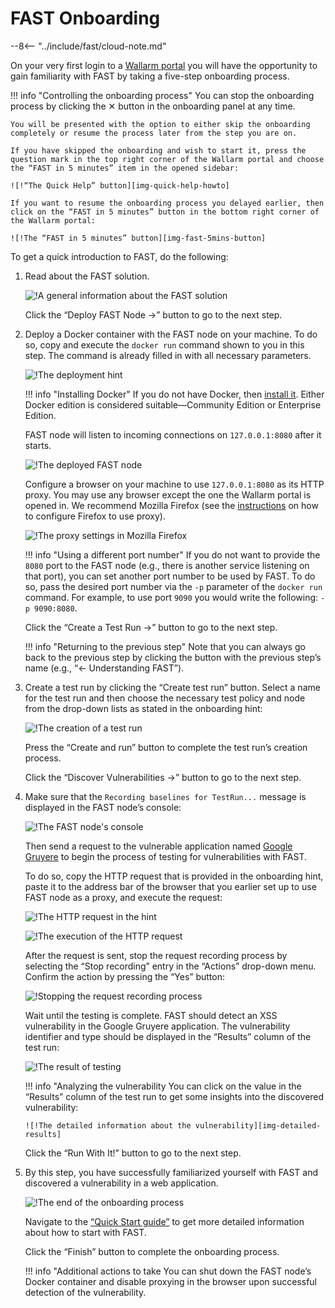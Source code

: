 [img-quick-help-howto]:     ../../images/fast/onboarding/common/1-quick-help.png
[img-fast-5mins-button]:    ../../images/fast/onboarding/common/2-fast-in-5mins.png
[img-intro]:                ../../images/fast/onboarding/common/3-intro.png
[img-deploy]:               ../../images/fast/onboarding/common/4-deploy.png
[img-cont-deployed]:        ../../images/fast/onboarding/common/5-cont-deployed.png
[img-ff-proxy-settings]:    ../../images/fast/onboarding/common/6-ff-proxy.png
[img-create-testrun]:       ../../images/fast/onboarding/common/7-create-testrun.png
[img-recording]:            ../../images/fast/onboarding/common/8-check-recording.png
[img-http-request]:         ../../images/fast/onboarding/common/9-request.png
[img-gruyere-app]:          ../../images/fast/onboarding/common/10-gruyere-app.png
[img-stop-recording]:       ../../images/fast/onboarding/common/11-stop-recording.png
[img-results]:              ../../images/fast/onboarding/common/12-detected-vuln.png
[img-detailed-results]:     ../../images/fast/onboarding/common/13-vuln-details.png
[img-finish]:               ../../images/fast/onboarding/common/14-finish.png

[link-wl-portal]:           https://us1.my.wallarm.com
[link-docker-install-docs]: https://docs.docker.com/install/overview/
[link-firefox-proxy]:       https://support.mozilla.org/en-US/kb/connection-settings-firefox
[link-gruyere-app]:         http://google-gruyere.appspot.com/
[link-qsg]:                 ../qsg/deployment-options.md

#   FAST Onboarding

--8<-- "../include/fast/cloud-note.md"

 On your very first login to a [Wallarm portal][link-wl-portal] you will have the opportunity to gain familiarity with FAST by taking a five-step onboarding process.

!!! info "Controlling the onboarding process"
    You can stop the onboarding process by clicking the ✕ button in the onboarding panel at any time.
    
    You will be presented with the option to either skip the onboarding completely or resume the process later from the step you are on.
    
    If you have skipped the onboarding and wish to start it, press the question mark in the top right corner of the Wallarm portal and choose the “FAST in 5 minutes” item in the opened sidebar:            
    
    ![!“The Quick Help” button][img-quick-help-howto]
    
    If you want to resume the onboarding process you delayed earlier, then click on the “FAST in 5 minutes” button in the bottom right corner of the Wallarm portal:
    
    ![!The “FAST in 5 minutes” button][img-fast-5mins-button]

To get a quick introduction to FAST, do the following:
1.  Read about the FAST solution.
    
    ![!A general information about the FAST solution][img-intro]
    
    Click the “Deploy FAST Node →” button to go to the next step.
    
2.  Deploy a Docker container with the FAST node on your machine. To do so, copy and execute the `docker run` command shown to you in this step. The command is already filled in with all necessary parameters.
    
    ![!The deployment hint][img-deploy]
    
    !!! info "Installing Docker"
        If you do not have Docker, then [install it][link-docker-install-docs]. Either Docker edition is considered suitable—Community Edition or Enterprise Edition.
    
    FAST node will listen to incoming connections on `127.0.0.1:8080` after it starts.
    
    ![!The deployed FAST node][img-cont-deployed]

    Configure a browser on your machine to use `127.0.0.1:8080` as its HTTP proxy. You may use any browser except the one the Wallarm portal is opened in. We recommend Mozilla Firefox (see the [instructions][link-firefox-proxy] on how to configure Firefox to use proxy).
    
    ![!The proxy settings in Mozilla Firefox][img-ff-proxy-settings]
    
    !!! info "Using a different port number"
        If you do not want to provide the `8080` port  to the FAST node (e.g., there is another service listening on that port), you can set another port number to be used by FAST. To do so, pass the desired port number via the `-p` parameter of the `docker run` command. For example, to use port `9090` you would write the following: `-p 9090:8080`.
    
    Click the “Create a Test Run →” button to go to the next step.
    
    !!! info "Returning to the previous step"
        Note that you can always go back to the previous step by clicking the button with the previous step’s name (e.g., “← Understanding FAST”).
   
3.  Create a test run by clicking the “Create test run” button. Select a name for the test run and then choose the necessary test policy and node from the drop-down lists as stated in the onboarding hint:

    ![!The creation of a test run][img-create-testrun]
    
    Press the “Create and run” button to complete the test run’s creation process.
    
    Click the “Discover Vulnerabilities →” button to go to the next step.
    
4.  Make sure that the `Recording baselines for TestRun...` message is displayed in the FAST node’s console:
    
    ![!The FAST node's console][img-recording]
    
    Then send a request to the vulnerable application named [Google Gruyere][link-gruyere-app] to begin the process of testing for vulnerabilities with FAST.
    
    To do so, copy the HTTP request that is provided in the onboarding hint, paste it to the address bar of the browser that you earlier set up to use FAST node as a proxy, and execute the request:
    
    ![!The HTTP request in the hint][img-http-request]
    
    ![!The execution of the HTTP request][img-gruyere-app]
    
    After the request is sent, stop the request recording process by selecting the “Stop recording” entry in the “Actions” drop-down menu. Confirm the action by pressing the “Yes” button:
    
    ![!Stopping the request recording process][img-stop-recording]
    
    Wait until the testing is complete. FAST should detect an XSS vulnerability in the Google Gruyere application. The vulnerability identifier and type should be displayed in the “Results” column of the test run:
    
    ![!The result of testing][img-results]
    
    !!! info "Analyzing the vulnerability
        You can click on the value in the “Results” column of the test run to get some insights into the discovered vulnerability:
        
        ![!The detailed information about the vulnerability][img-detailed-results]
    
    Click the “Run With It!” button to go to the next step.
    
5.  By this step, you have successfully familiarized yourself with FAST and discovered a vulnerability in a web application.
    
    ![!The end of the onboarding process][img-finish]
    
    Navigate to the [“Quick Start guide”][link-qsg] to get more detailed information about how to start with FAST.
    
    Click the “Finish” button to complete the onboarding process.
    
    !!! info "Additional actions to take
        You can shut down the FAST node’s Docker container and disable proxying in the browser upon successful detection of the vulnerability.
